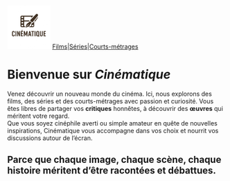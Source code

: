 <img src="logo.png" width="100" height="100"> [Films](film)|[Séries](série)|[Courts-métrages](court-métrage)

# Bienvenue sur *Cinématique*


Venez découvrir un nouveau monde du cinéma. Ici, nous explorons des films, des séries et des courts-métrages avec passion et curiosité.
Vous êtes libres de partager vos **critiques** honnêtes, à découvrir des **œuvres** qui méritent votre regard.<br>
Que vous soyez cinéphile averti ou simple amateur en quête de nouvelles inspirations, Cinématique vous accompagne dans vos choix et nourrit vos discussions autour de l’écran.
## Parce que chaque image, chaque scène, chaque histoire méritent d’être racontées et débattues.


